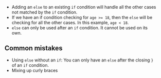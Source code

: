 - Adding an ```else``` to an existing ```if``` condition will handle all the other cases not matched by the ```if``` condition.
- If we have an if condition checking for ```age >= 18```, then the ```else``` will be checking for all the other cases. In this example, ```age < 18```.
- ```else``` can only be used after an ```if``` condition. It cannot be used on its own.

## Common mistakes
- Using ```else``` without an ```if```: You can only have an ```else``` after the closing ```}``` of an ```if``` condition.
- Mixing up curly braces
